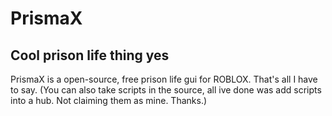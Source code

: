 # PrismaX
Cool prison life thing yes
--------------------------
PrismaX is a open-source, free prison life gui for ROBLOX. That's all I have to say. (You can also take scripts in the source, all ive done was add scripts into a hub. Not claiming them as mine. Thanks.)
